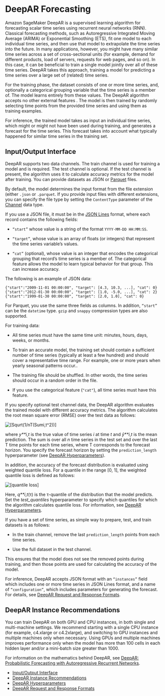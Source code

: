 # DeepAR Forecasting<a name="deepar"></a>

Amazon SageMaker DeepAR is a supervised learning algorithm for forecasting scalar time series using recurrent neural networks \(RNN\)\. Classical forecasting methods, such as Autoregressive Integrated Moving Average \(ARIMA\) or Exponential Smoothing \(ETS\), fit one model to each individual time series, and then use that model to extrapolate the time series into the future\. In many applications, however, you might have many similar time series across a set of cross\-sectional units \(for example, demand for different products, load of servers, requests for web pages, and so on\)\. In this case, it can be beneficial to train a single model jointly over all of these time series\. DeepAR takes this approach, training a model for predicting a time series over a large set of \(related\) time series\.

For the training phase, the dataset consists of one or more time series, and, optionally a categorical grouping variable that the time series is a member of\. The model learns entirely from these values\. The DeepAR algorithm accepts no other external features \. The model is then trained by randomly selecting time points from the provided time series and using them as training examples\.

For inference, the trained model takes as input an individual time series, which might or might not have been used during training, and generates a forecast for the time series\. This forecast takes into account what typically happened for similar time series in the training set\. 

## Input/Output Interface<a name="deepar-inputoutput"></a>

DeepAR supports two data channels\. The train channel is used for training a model and is required\. The test channel is optional\. If the test channel is present, the algorithm uses it to calculate accuracy metrics for the model after training\. You can provide datasets as JSON or [Parquet](https://parquet.apache.org/) files\.

By default, the model determines the input format from the file extension \(either `.json` or `.parquet`\. If you provide input files with different extensions, you can specify the file type by setting the `ContentType` parameter of the [Channel](API_Channel.md) data type\. 

If you use a JSON file, it must be in the [JSON Lines](http://jsonlines.org/) format, where each record contains the following fields:

+ `“start”` whose value is a string of the format `YYYY-MM-DD HH:MM:SS`\.

+ `“target”`, whose value is an array of floats \(or integers\) that represent the time series variable’s values\.

+ `“cat”` \(optional\), whose value is an integer that encodes the categorical grouping that record’s time series is a member of\. The categorical feature allows the model to learn typical behavior for that group\. This can increase accuracy\.

The following is an example of JSON data:

```
{"start":"2009-11-01 00:00:00", "target": [4.3, 10.3, ...], "cat": 0}
{"start":"2012-01-30 00:00:00", "target": [1.0, -5.0, ...], "cat": 2}
{"start":"1999-01-30 00:00:00", "target": [2.0, 1.0], "cat": 0}
```

For Parquet, you use the same three fields as columns\. In addition, `“start”` can be the `datetime` type\. `gzip` and `snappy` compression types are also supported\.

For training data:

+ All time series must have the same time unit: minutes, hours, days, weeks, or months\.

+ To train an accurate model, the training set should contain a sufficient number of time series \(typically at least a few hundred\) and should cover a representative time range\. For example, one or more years when yearly seasonal patterns occur\.\.

+ The training file should be shuffled\. In other words, the time series should occur in a random order in the file\.

+ If you use the categorical feature \(`"cat"`\), all time series must have this feature\.

If you specify optional test channel data, the DeepAR algorithm evaluates the trained model with different accuracy metrics\. The algorithm calculates the root mean square error \(RMSE\) over the test data as follows:

![\[Squrt(1/nT(Sum[i,t](y-hat(i,t)-y(i,t))^2))\]](http://docs.aws.amazon.com/sagemaker/latest/dg/images/deepar-1.png)

where *y**i*,*t* is the true value of time series *i* at time *t* and *ŷ**i*,*t* is the mean prediction\. The sum is over all *n* time series in the test set and over the last Τ time points for each time series, where Τ corresponds to the forecast horizon\. You specify the forecast horizon by setting the `prediction_length` hyperparameter \(see [DeepAR Hyperparameters](deepar_hyperparameters.md)\)\.

In addition, the accuracy of the forecast distribution is evaluated using weighted quantile loss\. For a quantile in the range \[0, 1\], the weighted quantile loss is defined as follows:

![\[quantile loss\]](http://docs.aws.amazon.com/sagemaker/latest/dg/images/deepar-2.png)

Here, *q**i*,*t*\(τ\) is the τ\-quantile of the distribution that the model predicts\. Set the *test\_quantiles* hyperparameter to specify which quantiles for which the algorithm calculates quantile loss\. For information, see [DeepAR Hyperparameters](deepar_hyperparameters.md)\. 

If you have a set of time series, as simple way to prepare, test, and train datasets is as follows:

+ In the train channel, remove the last `prediction_length` points from each time series\.

+ Use the full dataset in the test channel\.

This ensures that the model does not see the removed points during training, and then those points are used for calculating the accuracy of the model\.

For inference, DeepAR accepts JSON format with an `“instances”` field which includes one or more time series in JSON Lines format, and a name of `“configuration”`, which includes parameters for generating the forecast\. For details, see [DeepAR Request and Response Formats](deepar-in-formats.md)\.

## DeepAR Instance Recommendations<a name="deepar-instances"></a>

You can train DeepAR on both GPU and CPU instances, in both single and multi\-machine settings\. We recommend starting with a single CPU instance \(for example, c4\.xlarge or c4\.2xlarge\), and switching to GPU instances and multiple machines only when necessary\. Using GPUs and multiple machines improves performance only when the model has more than 100 cells in each hidden layer and/or a mini\-batch size greater than 1000\.

For information on the mathematics behind DeepAR, see [DeepAR: Probabilistic Forecasting with Autoregressive Recurrent Networks](https://arxiv.org/abs/1704.04110)\. 


+ [Input/Output Interface](#deepar-inputoutput)
+ [DeepAR Instance Recommendations](#deepar-instances)
+ [DeepAR Hyperparameters](deepar_hyperparameters.md)
+ [DeepAR Request and Response Formats](deepar-in-formats.md)